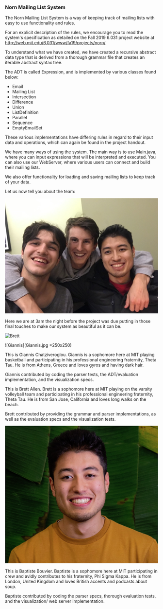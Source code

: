### Norn Mailing List System

The Norn Mailing List System is a way of keeping track of mailing lists with easy to use
functionality and rules.

For an explicit description of the rules, we encourage you to read the system's specification
as detailed on the Fall 2019 6.031 project website at http://web.mit.edu/6.031/www/fa19/projects/norn/

To understand what we have created, we have created a recursive abstract data type that is derived
from a thorough grammar file that creates an iterable abstract syntax tree.

The ADT is called Expression, and is implemented by various classes found below:
- Email
- Mailing List
- Intersection
- Difference
- Union
- ListDefinition
- Parallel
- Sequence
- EmptyEmailSet

These various implementations have differing rules in regard to their input data and operations,
which can again be found in the project handout.

We have many ways of using the system. The main way is to use Main.java, where you can input
expressions that will be interpreted and executed. You can also use our WebServer, where
various users can connect and build their mailing lists.

We also offer functionality for loading and saving mailing lists to keep track of your data.


Let us now tell you about the team:

![The Boys](TheBoys.png)

Here we are at 3am the night before the project was due putting in those final touches
to make our system as beautiful as it can be.

![Brett](Houndify!.png)

![Giannis](Giannis.jpg =250x250)

This is Giannis Chatziveroglou. Giannis is a sophomore here at MIT playing basketball and participating
in his professional engineering fraternity, Theta Tau. He is from Athens, Greece and loves gyros
and having dark hair.

Giannis contributed by coding the parser tests, the ADT/evaluation implementation, and the visualization
specs.

This is Brett Allen. Brett is a sophomore here at MIT playing on the varsity volleyball team
and participating in his professional engineering fraternity, Theta Tau. He is from San Jose,
California and loves long walks on the beach.

Brett contributed by providing the grammar and parser implementations, as well as the evaluation specs
and the visualization tests.

![Baptiste](Baptiste.jpg)

This is Baptiste Bouvier. Baptiste is a sophomore here at MIT participating in crew and avidly 
contributes to his fraternity, Phi Sigma Kappa. He is from London, United Kingdom and loves
British accents and podcasts about soup.

Baptiste contributed by coding the parser specs, thorough evaluation tests, and the visualization/
web server implementation.
